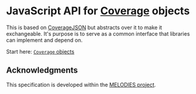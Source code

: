 # JavaScript API for [Coverage](https://en.wikipedia.org/wiki/Coverage_data) objects

This is based on [CoverageJSON](https://github.com/neothemachine/coveragejson) but abstracts over it to make it exchangeable. It's purpose is to serve as a common interface that libraries can implement and depend on.

Start here: [`Coverage` objects](Coverage.md)

## Acknowledgments

This specification is developed within the [MELODIES project](http://www.melodiesproject.eu).
